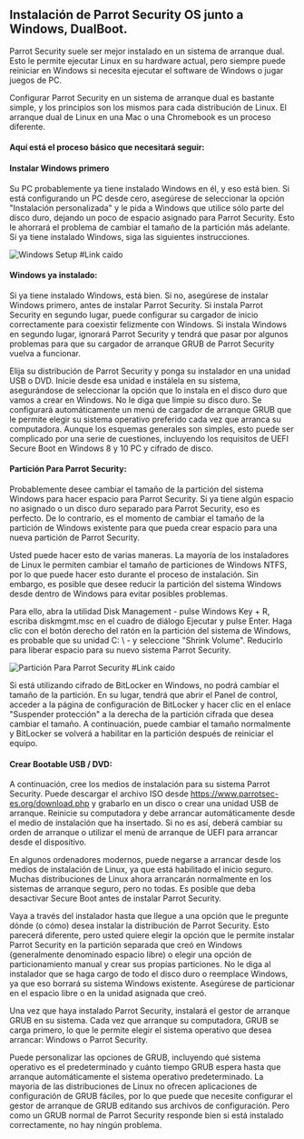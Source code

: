 ## Instalación de Parrot Security OS junto a Windows, DualBoot.

Parrot Security suele ser mejor instalado en un sistema de arranque dual. Esto le permite ejecutar Linux en su hardware actual, pero siempre puede reiniciar en Windows si necesita ejecutar el software de Windows o jugar juegos de PC.

Configurar Parrot Security en un sistema de arranque dual es bastante simple, y los principios son los mismos para cada distribución de Linux. El arranque dual de Linux en una Mac o una Chromebook es un proceso diferente.


#### Aquí está el proceso básico que necesitará seguir:

#### Instalar Windows primero

Su PC probablemente ya tiene instalado Windows en él, y eso está bien. Si está configurando un PC desde cero, asegúrese de seleccionar la opción "Instalación personalizada" y le pida a Windows que utilice sólo parte del disco duro, dejando un poco de espacio asignado para Parrot Security. Esto le ahorrará el problema de cambiar el tamaño de la partición más adelante. Si ya tiene instalado Windows, siga las siguientes instrucciones.

![Windows Setup](https://docs.parrotsec.org/lib/exe/fetch.php/windows_custom_install.png?raw=true "Windows Setup") #Link caido


#### Windows ya instalado: 

 Si ya tiene instalado Windows, está bien. Si no, asegúrese de instalar Windows primero, antes de instalar Parrot Security. Si instala Parrot Security en segundo lugar, puede configurar su cargador de inicio correctamente para coexistir felizmente con Windows. Si instala Windows en segundo lugar, ignorará Parrot Security y tendrá que pasar por algunos problemas para que su cargador de arranque GRUB de Parrot Security vuelva a funcionar.

 Elija su distribución de Parrot Security y ponga su instalador en una unidad USB o DVD. Inicie desde esa unidad e instálela en su sistema, asegurándose de seleccionar la opción que lo instala en el disco duro que vamos a crear en Windows. No le diga que limpie su disco duro. Se configurará automáticamente un menú de cargador de arranque GRUB que le permite elegir su sistema operativo preferido cada vez que arranca su computadora. Aunque los esquemas generales son simples, esto puede ser complicado por una serie de cuestiones, incluyendo los requisitos de UEFI Secure Boot en Windows 8 y 10 PC y cifrado de disco.


#### Partición Para Parrot Security:

 Probablemente desee cambiar el tamaño de la partición del sistema Windows para hacer espacio para Parrot Security. Si ya tiene algún espacio no asignado o un disco duro separado para Parrot Security, eso es perfecto. De lo contrario, es el momento de cambiar el tamaño de la partición de Windows existente para que pueda crear espacio para una nueva partición de Parrot Security.

Usted puede hacer esto de varias maneras. La mayoría de los instaladores de Linux le permiten cambiar el tamaño de particiones de Windows NTFS, por lo que puede hacer esto durante el proceso de instalación. Sin embargo, es posible que desee reducir la partición del sistema Windows desde dentro de Windows para evitar posibles problemas.

Para ello, abra la utilidad Disk Management - pulse Windows Key + R, escriba diskmgmt.msc en el cuadro de diálogo Ejecutar y pulse Enter. Haga clic con el botón derecho del ratón en la partición del sistema de Windows, es probable que su unidad C: \ - y seleccione "Shrink Volume". Reducirlo para liberar espacio para su nuevo sistema Parrot Security.

![Partición Para Parrot Security](https://docs.parrotsec.org/lib/exe/fetch.php/disk_management.png?raw=true "Partición Para Parrot Security") #Link caido

Si está utilizando cifrado de BitLocker en Windows, no podrá cambiar el tamaño de la partición. En su lugar, tendrá que abrir el Panel de control, acceder a la página de configuración de BitLocker y hacer clic en el enlace "Suspender protección" a la derecha de la partición cifrada que desea cambiar el tamaño. A continuación, puede cambiar el tamaño normalmente y BitLocker se volverá a habilitar en la partición después de reiniciar el equipo.

#### Crear Bootable USB / DVD:

A continuación, cree los medios de instalación para su sistema Parrot Security. Puede descargar el archivo ISO desde https://www.parrotsec-es.org/download.php y grabarlo en un disco o crear una unidad USB de arranque. Reinicie su computadora y debe arrancar automáticamente desde el medio de instalación que ha insertado. Si no es así, deberá cambiar su orden de arranque o utilizar el menú de arranque de UEFI para arrancar desde el dispositivo.

En algunos ordenadores modernos, puede negarse a arrancar desde los medios de instalación de Linux, ya que está habilitado el inicio seguro. Muchas distribuciones de Linux ahora arrancarán normalmente en los sistemas de arranque seguro, pero no todas. Es posible que deba desactivar Secure Boot antes de instalar Parrot Security.

Vaya a través del instalador hasta que llegue a una opción que le pregunte dónde (o cómo) desea instalar la distribución de Parrot Security. Esto parecerá diferente, pero usted quiere elegir la opción que le permite instalar Parrot Security en la partición separada que creó en Windows (generalmente denominado espacio libre) o elegir una opción de particionamiento manual y crear sus propias particiones. No le diga al instalador que se haga cargo de todo el disco duro o reemplace Windows, ya que eso borrará su sistema Windows existente. Asegúrese de particionar en el espacio libre o en la unidad asignada que creó.

Una vez que haya instalado Parrot Security, instalará el gestor de arranque GRUB en su sistema. Cada vez que arranque su computadora, GRUB se carga primero, lo que le permite elegir el sistema operativo que desea arrancar: Windows o Parrot Security.

Puede personalizar las opciones de GRUB, incluyendo qué sistema operativo es el predeterminado y cuánto tiempo GRUB espera hasta que arranque automáticamente el sistema operativo predeterminado. La mayoría de las distribuciones de Linux no ofrecen aplicaciones de configuración de GRUB fáciles, por lo que puede que necesite configurar el gestor de arranque de GRUB editando sus archivos de configuración. Pero como un GRUB normal de Parrot Security responde bien si está instalado correctamente, no hay ningún problema.
